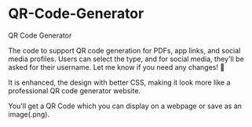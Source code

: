 # QR-Code-Generator
QR Code Generator

The code to support QR code generation for PDFs, app links, and social media profiles. Users can select the type, and for social media, they'll be asked for their username. Let me know if you need any changes! 🚀

It is enhanced, the design with better CSS, making it look more like a professional QR code generator website. 

You'll get a QR Code which you can display on a webpage or save as an image(.png).
